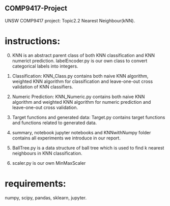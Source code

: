 ## COMP9417-Project
UNSW COMP9417 project: Topic2.2 Nearest Neighbour(kNN).

# instructions:

0. KNN is an abstract parent class of both KNN classification and KNN numerict prediction. labelEncoder.py is our own class to convert categorical labels into integers.

1. Classification: KNN_Class.py contains both naive KNN algorithm, weighted KNN algorithm for classification and leave-one-out cross validation of KNN classifiers.

2. Numeric Prediction: KNN_Numeric.py contains both naive KNN algorithm and weighted KNN algorithm for numeric prediction and leave-one-out cross validation.

3. Target functions and generated data: Target.py contains target functions and functions related to generated data.

4. summary, notebook jupyter notebooks and KNNwithNumpy folder contains all experiments we introduce in our report.

5. BallTree.py is a data structure of ball tree which is used to find k nearest neighbours in KNN classification.

6. scaler.py is our own MinMaxScaler

# requirements:
numpy,
scipy,
pandas,
sklearn,
jupyter.
